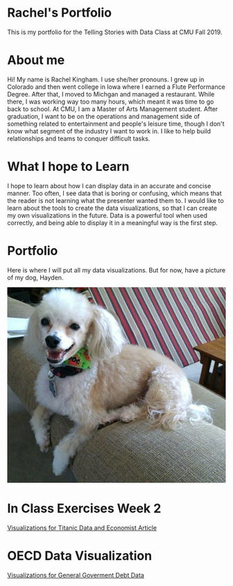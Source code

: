 # Rachel's Portfolio
This is my portfolio for the Telling Stories with Data Class at CMU Fall 2019.

# About me
Hi! My name is Rachel Kingham. I use she/her pronouns. I grew up in Colorado and then went college in Iowa where I earned a Flute Performance Degree. After that, I moved to Michgan and managed a restaurant. While there, I was working way too many hours, which meant it was time to go back to school. At CMU, I am a Master of Arts Management student. After graduation, I want to be on the operations and management side of something related to entertainment and people's leisure time, though I don't know what segment of the industry I want to work in. I like to help build relationships and teams to conquer difficult tasks.  

# What I hope to Learn
I hope to learn about how I can display data in an accurate and concise manner. Too often, I see data that is boring or confusing, which means that the reader is not learning what the presenter wanted them to. I would like to learn about the tools to create the data visualizations, so that I can create my own visualizations in the future. Data is a powerful tool when used correctly, and being able to display it in a meaningful way is the first step.

# Portfolio
Here is where I will put all my data visualizations. But for now, have a picture of my dog, Hayden.

![Hayden smiling on the back of the couch.](images/Hayden.jpg)

# In Class Exercises Week 2
[Visualizations for Titanic Data and Economist Article](/Kingham.TSWD/Titanic)

# OECD Data Visualization
[Visualizations for General Goverment Debt Data](/Kingham.TSWD/OECDDataViz)
